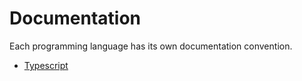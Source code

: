 # Documentation

Each programming language has its own documentation convention.

- [Typescript](./ts/index.html)
